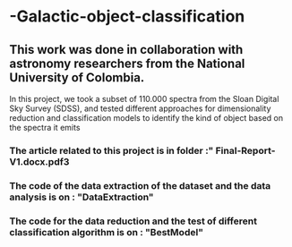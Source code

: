 # -Galactic-object-classification
## This work was done in collaboration with astronomy researchers from the National University of Colombia. 

In this project, we took a subset of 110.000 spectra from the Sloan Digital Sky Survey (SDSS), and tested different approaches for dimensionality reduction and classification models to identify the kind of object based on the spectra it emits

### The article related to this project is in folder :" Final-Report-V1.docx.pdf3

### The code of the data extraction of the dataset and the data analysis is on : "DataExtraction"

### The code for the data reduction and the test of different classification algorithm is on : "BestModel"
